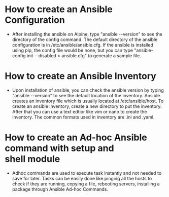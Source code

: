 # How to create an Ansible Configuration
  - After installing the ansible on Alpine, type "ansible --version" to see the directory of the config command. The default directory of the ansible configuration is in /etc/ansible/ansible.cfg. If the ansible is installed using pip, the config file would be none, but you can type "ansible-config init --disabled > ansible.cfg" to generate a sample file.

# How to create an Ansible Inventory
  - Upon installation of ansible, you can check the ansible version by typing "ansible --version" to see the default location of the inventory. Ansible creates an inventory file which is usually located at /etc/ansible/host. To create an ansible inventory, create a new directory to put the inventory. After that you can use a text edtior like vim or nano to create the inventory. The common formats used in inventory are .ini and .yaml.

# How to create an Ad-hoc Ansible command with setup and shell module
  - Adhoc commands are used to execute task instantly and not needed to save for later. Tasks can be easily done like pinging all the hosts to check if they are running, copying a file, rebooting servers, installing a package through Ansible Ad-hoc Commands. 
